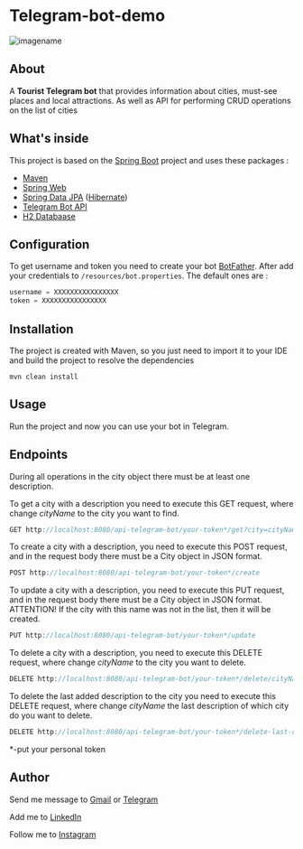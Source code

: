 # Telegram-bot-demo
![imagename](https://res.cloudinary.com/edmonddantes/image/upload/v1613371442/Screenshot_from_2021-02-15_09-43-04_u1qiwg.png)
## About
A **Tourist Telegram bot** that provides information about cities, must-see places and local attractions. As well as API for performing CRUD operations on the list of cities

## What's inside
This project is based on the [Spring Boot](https://spring.io/projects/spring-boot "Spring Boot") project and uses these packages :
* [Maven](https://maven.apache.org/ "Maven")
* [Spring Web](https://spring.io/ "Spring Web")
* [Spring Data JPA](https://spring.io/projects/spring-data-jpa "Spring Data JPA") ([Hibernate](http://hibernate.org/ "Hibernate"))
* [Telegram Bot API](https://core.telegram.org/bots/api "Spring Web")
* [H2 Databaase](https://core.telegram.org/api "Telegram Bot API")

## Configuration
To get username and token you need to create your bot [BotFather](https://t.me/BotFather "BotFather"). After add your credentials to ```/resources/bot.properties```. The default ones are :

```Java
username = XXXXXXXXXXXXXXXX
token = XXXXXXXXXXXXXXXX
```

## Installation
The project is created with Maven, so you just need to import it to your IDE and build the project to resolve the dependencies

```
mvn clean install
```

## Usage
Run the project and now you can use your bot in Telegram.
## Endpoints

During all operations in the city object there must be at least one description.

To get a city with a description you need to execute this GET request, where change _cityName_ to the city you want to find.
```Java
GET http://localhost:8080/api-telegram-bot/your-token*/get?city=cityName
```

To create a city with a description, you need to execute this POST request, and in the request body there must be a City object in JSON format.
```Java
POST http://localhost:8080/api-telegram-bot/your-token*/create
```

To update a city with a description, you need to execute this PUT request, and in the request body there must be a City object in JSON format. ATTENTION! If the city with this name was not in the list, then it will be created.
```Java
PUT http://localhost:8080/api-telegram-bot/your-token*/update
```

To delete a city with a description, you need to execute this DELETE request, where change _cityName_ to the city you want to delete.
```Java
DELETE http://localhost:8080/api-telegram-bot/your-token*/delete/cityName
```

To delete the last added description to the city you need to execute this DELETE request, where change _cityName_ the last description of which city do you want to delete.
```Java
DELETE http://localhost:8080/api-telegram-bot/your-token*/delete-last-description/cityName

```
*-put your personal token

## Author
Send me message to [Gmail](mailto:taras.zadziarnouski@gmail.com "Gmail") or [Telegram](https://t.me/taraszadziarnouski "Telegram") 

Add me to [LinkedIn](https://www.linkedin.com/in/taras-zadziarnouski-b6205a206/ "LinkedIn")

Follow me to [Instagram](https://www.instagram.com/zadziarnouskitaras/ "Instagram")
